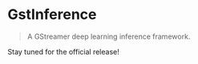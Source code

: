 # GstInference

> A GStreamer deep learning inference framework.

Stay tuned for the official release!